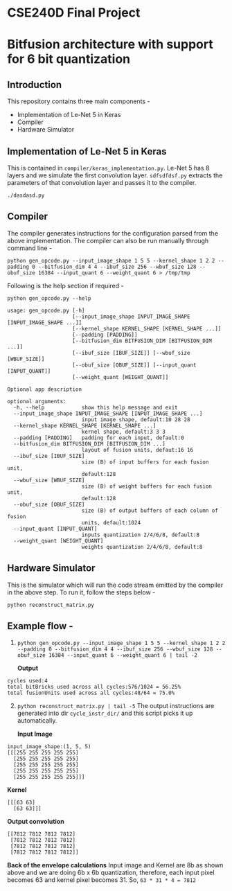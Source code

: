 # CSE240D Final Project
# Bitfusion architecture with support for 6 bit quantization

## Introduction

This repository contains three main components - 
  * Implementation of Le-Net 5 in Keras
  * Compiler
  * Hardware Simulator

## Implementation of Le-Net 5 in Keras

This is contained in ```compiler/keras_implementation.py```. Le-Net 5 has 8 layers and we simulate the first convolution layer. ```sdfsdfdsf.py``` extracts the parameters of that convolution layer and passes it to the compiler.

`./dasdasd.py`

## Compiler

The compiler generates instructions for the configuration parsed from the above implementation. The compiler can also be run manually through command line - 

`python gen_opcode.py --input_image_shape 1 5 5 --kernel_shape 1 2 2 --padding 0 --bitfusion_dim 4 4 --ibuf_size 256 --wbuf_size 128 --obuf_size 16384 --input_quant 6 --weight_quant 6 > /tmp/tmp`

Following is the help section if required - 

`python gen_opcode.py --help`

```
usage: gen_opcode.py [-h]
                     [--input_image_shape INPUT_IMAGE_SHAPE [INPUT_IMAGE_SHAPE ...]]
                     [--kernel_shape KERNEL_SHAPE [KERNEL_SHAPE ...]]
                     [--padding [PADDING]]
                     [--bitfusion_dim BITFUSION_DIM [BITFUSION_DIM ...]]
                     [--ibuf_size [IBUF_SIZE]] [--wbuf_size [WBUF_SIZE]]
                     [--obuf_size [OBUF_SIZE]] [--input_quant [INPUT_QUANT]]
                     [--weight_quant [WEIGHT_QUANT]]

Optional app description

optional arguments:
  -h, --help            show this help message and exit
  --input_image_shape INPUT_IMAGE_SHAPE [INPUT_IMAGE_SHAPE ...]
                        input image shape, default:10 28 28
  --kernel_shape KERNEL_SHAPE [KERNEL_SHAPE ...]
                        kernel shape, default:3 3 3
  --padding [PADDING]   padding for each input, default:0
  --bitfusion_dim BITFUSION_DIM [BITFUSION_DIM ...]
                        layout of fusion units, defaut:16 16
  --ibuf_size [IBUF_SIZE]
                        size (B) of input buffers for each fusion unit,
                        default:128
  --wbuf_size [WBUF_SIZE]
                        size (B) of weight buffers for each fusion unit,
                        default:128
  --obuf_size [OBUF_SIZE]
                        size (B) of output buffers of each column of fusion
                        units, default:1024
  --input_quant [INPUT_QUANT]
                        inputs quantization 2/4/6/8, default:8
  --weight_quant [WEIGHT_QUANT]
                        weights quantization 2/4/6/8, default:8
```

## Hardware Simulator

This is the simulator which will run the code stream emitted by the compiler in the above step. To run it, follow the steps below - 

`python reconstruct_matrix.py`

## Example flow - 

1. `python gen_opcode.py --input_image_shape 1 5 5 --kernel_shape 1 2 2 --padding 0 --bitfusion_dim 4 4 --ibuf_size 256 --wbuf_size 128 --obuf_size 16384 --input_quant 6 --weight_quant 6 | tail -2`

   **Output**
```
cycles used:4
total bitBricks used across all cycles:576/1024 = 56.25%
total fusionUnits used across all cycles:48/64 = 75.0%
```

2. `python reconstruct_matrix.py | tail -5`
    The output instructions are generated into dir `cycle_instr_dir/` and this script picks it up automatically.
   
   **Input Image**
```
input_image_shape:(1, 5, 5)
[[[255 255 255 255 255]
  [255 255 255 255 255]
  [255 255 255 255 255]
  [255 255 255 255 255]
  [255 255 255 255 255]]]
```
  **Kernel**
```
[[[63 63]
  [63 63]]]
```
  **Output convolution**
```
[[7812 7812 7812 7812]
 [7812 7812 7812 7812]
 [7812 7812 7812 7812]
 [7812 7812 7812 7812]]
```

  **Back of the envelope calculations**
  Input image and Kernel are 8b as shown above and we are doing 6b x 6b quantization, therefore, each input pixel becomes 63 and kernel pixel becomes 31. So, `63 * 31 * 4 = 7812`
